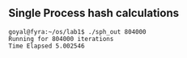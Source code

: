 Single Process hash calculations
---
```
goyal@fyra:~/os/lab1$ ./sph_out 804000
Running for 804000 iterations
Time Elapsed 5.002546
```
